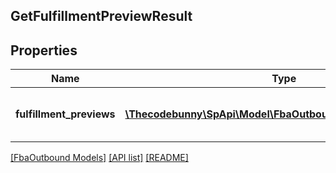 ## GetFulfillmentPreviewResult

## Properties

Name | Type | Description | Notes
------------ | ------------- | ------------- | -------------
**fulfillment_previews** | [**\Thecodebunny\SpApi\Model\FbaOutbound\FulfillmentPreview[]**](FulfillmentPreview.md) | An array of fulfillment preview information. | [optional]

[[FbaOutbound Models]](../) [[API list]](../../Api) [[README]](../../../README.md)
